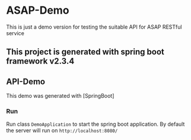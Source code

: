 # ASAP-Demo
This is just a demo version for testing the suitable API for ASAP RESTful service

## This project is generated with spring boot framework v2.3.4

## API-Demo
This demo was generated with [SpringBoot]

### Run

Run class `DemoApplication` to start the spring boot application. By default the server will run on `http://localhost:8080/`

